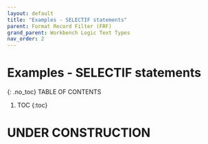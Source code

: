 ```yaml
---
layout: default
title: "Examples - SELECTIF statements"
parent: Format Record Filter (FRF)
grand_parent: Workbench Logic Text Types
nav_order: 2
---
```


# Examples - SELECTIF statements
{: .no_toc}
TABLE OF CONTENTS 
1. TOC
{:toc}  
 
# UNDER CONSTRUCTION

